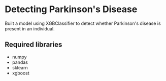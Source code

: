 # Detecting Parkinson's Disease

Built a model using XGBClassifier to detect whether Parkinson's disease is present in an individual.

## Required libraries

- numpy
- pandas
- sklearn 
- xgboost
